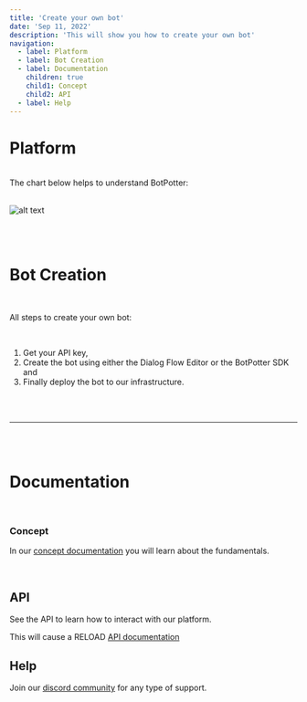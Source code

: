```yaml
---
title: 'Create your own bot'
date: 'Sep 11, 2022'
description: 'This will show you how to create your own bot'
navigation:
  - label: Platform
  - label: Bot Creation
  - label: Documentation
    children: true
    child1: Concept
    child2: API
  - label: Help
---
```


#  Platform
<br/>
The chart below helps to understand BotPotter:
 <br/><br/>

![alt text](https://website-botpotter.vercel.app/img/platform.png)

 <br/><br/>
 
# Bot Creation

<br/>

All steps to create your own bot:

<br/>

  1. Get your API key,
  2. Create the bot using either the Dialog Flow Editor or the BotPotter SDK and
  3. Finally deploy the bot to our infrastructure.

 <br/><br/>
<hr/>
 <br/><br/>

# Documentation

<br/>

### Concept

In our [concept documentation](https://link-url-here.org) you will learn about the fundamentals.

<br/>

## API

See the <span class='client__side__routing' id='/docs/api' data-value='/docs/api'>API</span> to learn how to interact with our platform.

This will cause a RELOAD [API documentation](/docs/api) 
<br/>

## Help

Join our [discord community](https://link-url-here.org) for any type of support.

